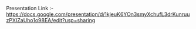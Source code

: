 Presentation Link :- https://docs.google.com/presentation/d/1kjeuK6YOn3smyXchufL3drKunruuzPXIZaUho1o98EA/edit?usp=sharing
